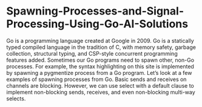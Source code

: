 # Spawning-Processes-and-Signal-Processing-Using-Go-AI-Solutions
Go is a programming language created at Google in 2009. Go is a statically typed compiled language in the tradition of C, with memory safety, garbage collection, structural typing, and CSP-style concurrent programming features added. Sometimes our Go programs need to spawn other, non-Go processes. For example, the syntax highlighting on this site is implemented  by spawning a pygmentize process from a Go program. Let’s look at a few examples of spawning processes from Go. Basic sends and receives on channels are blocking. However, we can use select with a default clause to implement non-blocking sends,  receives, and even non-blocking multi-way selects.
